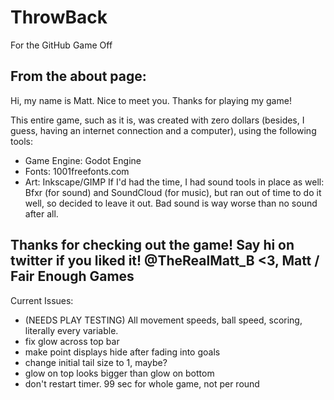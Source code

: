 # ThrowBack
For the GitHub Game Off

From the about page:
---------------------------
Hi, my name is Matt. Nice to meet you. Thanks for playing my game!

This entire game, such as it is, was created with zero dollars (besides, I guess, having an internet connection and a computer), using the following tools:
* Game Engine: Godot Engine
* Fonts: 1001freefonts.com
* Art: Inkscape/GIMP
If I'd had the time, I had sound tools in place as well: Bfxr (for sound) and SoundCloud (for music), but ran out of time to do it well, so decided to leave it out. Bad sound is way worse than no sound after all.

Thanks for checking out the game! Say hi on twitter if you liked it! @TheRealMatt_B
<3, 
Matt / Fair Enough Games
---------------------------
Current Issues:
* (NEEDS PLAY TESTING) All movement speeds, ball speed, scoring, literally every variable.
* fix glow across top bar
* make point displays hide after fading into goals
* change initial tail size to 1, maybe?
* glow on top looks bigger than glow on bottom
* don't restart timer. 99 sec for whole game, not per round